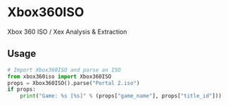 Xbox360ISO
==========

Xbox 360 ISO / Xex Analysis &amp; Extraction

Usage
------------

```python
# Import Xbox360ISO and parse an ISO
from xbox360iso import Xbox360ISO
props = Xbox360ISO().parse("Portal 2.iso")
if props:
	print("Game: %s [%s]" % (props["game_name"], props["title_id"]))

